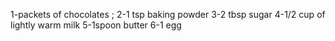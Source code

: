 1-packets of chocolates ;
2-1 tsp baking powder
3-2 tbsp sugar
4-1/2 cup of lightly warm milk
5-1spoon butter
6-1 egg